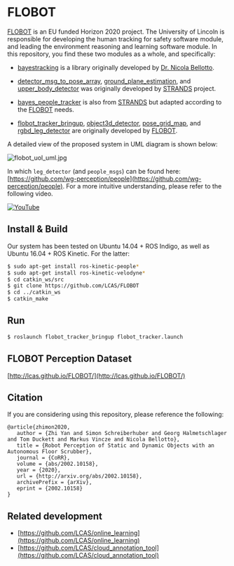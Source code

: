 # FLOBOT

[FLOBOT](http://www.flobot.eu/) is an EU funded Horizon 2020 project. The University of Lincoln is responsible for developing the human tracking for safety software module, and leading the environment reasoning and learning software module. In this repository, you find these two modules as a whole, and specifically:

* [bayestracking](bayestracking) is a library originally developed by [Dr. Nicola Bellotto](http://webpages.lincoln.ac.uk/nbellotto/).

* [detector_msg_to_pose_array](detector_msg_to_pose_array), [ground_plane_estimation](ground_plane_estimation), and [upper_body_detector](upper_body_detector) was originally developed by [STRANDS](http://strands.acin.tuwien.ac.at/) project.

* [bayes_people_tracker](bayes_people_tracker) is also from [STRANDS](http://strands.acin.tuwien.ac.at/) but adapted according to the [FLOBOT](http://www.flobot.eu/) needs.

* [flobot_tracker_bringup](flobot_tracker_bringup), [object3d_detector](object3d_detector), [pose_grid_map](pose_grid_map), and [rgbd_leg_detector](rgbd_leg_detector) are originally developed by [FLOBOT](http://www.flobot.eu/).

A detailed view of the proposed system in UML diagram is shown below:

![flobot_uol_uml.jpg](https://github.com/LCAS/FLOBOT/blob/master/flobot_uol_uml.jpg)

In which `leg_detector` (and `people_msgs`) can be found here: [https://github.com/wg-perception/people](https://github.com/wg-perception/people). For a more intuitive understanding, please refer to the following video.

[![YouTube](https://img.youtube.com/vi/H2dBDKZMFTE/0.jpg)](https://www.youtube.com/watch?v=H2dBDKZMFTE)

## Install & Build

Our system has been tested on Ubuntu 14.04 + ROS Indigo, as well as Ubuntu 16.04 + ROS Kinetic. For the latter:

```bash
$ sudo apt-get install ros-kinetic-people*
$ sudo apt-get install ros-kinetic-velodyne*
$ cd catkin_ws/src
$ git clone https://github.com/LCAS/FLOBOT
$ cd ../catkin_ws
$ catkin_make
```

## Run
```bash
$ roslaunch flobot_tracker_bringup flobot_tracker.launch
```

## FLOBOT Perception Dataset

[http://lcas.github.io/FLOBOT/](http://lcas.github.io/FLOBOT/)

## Citation
If you are considering using this repository, please reference the following:

```
@article{zhimon2020,
   author = {Zhi Yan and Simon Schreiberhuber and Georg Halmetschlager and Tom Duckett and Markus Vincze and Nicola Bellotto},
   title = {Robot Perception of Static and Dynamic Objects with an Autonomous Floor Scrubber},
   journal = {CoRR},
   volume = {abs/2002.10158},
   year = {2020},
   url = {http://arxiv.org/abs/2002.10158},
   archivePrefix = {arXiv},
   eprint = {2002.10158}
} 
```

## Related development

* [https://github.com/LCAS/online_learning](https://github.com/LCAS/online_learning)
* [https://github.com/LCAS/cloud_annotation_tool](https://github.com/LCAS/cloud_annotation_tool)
